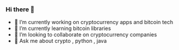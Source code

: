 ### Hi there 👋


- 🔭 I’m currently working on cryptocurrency apps and bitcoin tech
- 🌱 I’m currently learning bitcoin libraries
- 👯 I’m looking to collaborate on cryptocurrency companies
- 💬 Ask me about crypto , python , java

